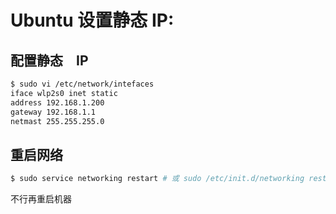 # Ubuntu 设置静态 IP:

## 配置静态　IP

```bash
$ sudo vi /etc/network/intefaces
iface wlp2s0 inet static
address 192.168.1.200
gateway 192.168.1.1
netmast 255.255.255.0
```

## 重启网络

```bash
$ sudo service networking restart # 或 sudo /etc/init.d/networking restart
```

不行再重启机器